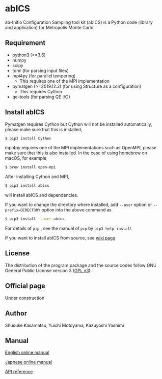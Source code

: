 # abICS
ab-Initio Configuration Sampling tool kit (abICS) is a Python code (library and application) for Metropolis Monte Carlo.

## Requirement

- python3 (>=3.6)
- numpy
- scipy
- toml (for parsing input files)
- mpi4py (for parallel tempering)
  - This requires one of the MPI implementation
- pymatgen (>=2019.12.3) (for using Structure as a configuration)
  - This requires Cython
- qe-tools (for parsing QE I/O)

## Install abICS

Pymatgen requires Cython but Cython will not be installed automatically,
please make sure that this is installed,

``` bash
$ pip3 install Cython
```

mpi4py requires one of the MPI implementations such as OpenMPI,
please make sure that this is also installed.
In the case of using homebrew on macOS, for example,

``` bash
$ brew install open-mpi
```

After installing Cython and MPI,

``` bash
$ pip3 install abics
```

will install abICS and dependencies.

If you want to change the directory where installed,
add `--user` option or `--prefix=DIRECTORY` option into the above command as

``` bash
$ pip3 install --user abics
```

For details of `pip` , see the manual of `pip` by `pip3 help install`

If you want to install abICS from source, see [wiki page](https://github.com/issp-center-dev/abICS/wiki/Install)

## License

The distribution of the program package and the source codes follow GNU General Public License version 3 ([GPL v3](http://www.gnu.org/licenses/gpl-3.0.en.html)). 

## Official page

Under construction

## Author

Shusuke Kasamatsu, Yuichi Motoyama, Kazuyoshi Yoshimi

## Manual

[English online manual](https://issp-center-dev.github.io/abICS/docs/master/en/html/index.html)

[Japnese online manual](https://issp-center-dev.github.io/abICS/docs/master/ja/html/index.html)

[API reference](https://issp-center-dev.github.io/abICS/docs/api/master/html/index.html)
